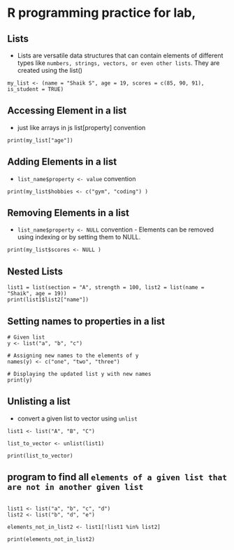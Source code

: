 # R programming practice for lab, 

## Lists

- Lists are versatile data structures that can contain elements of different types like `numbers, strings, vectors, or even other lists`. They are created using the list()

```
my_list <- (name = "Shaik S", age = 19, scores = c(85, 90, 91), is_student = TRUE)

```
## Accessing Element in a list

- just like arrays in js list[property] convention

```
print(my_list["age"])

```

## Adding Elements in a list

- `list_name$property <- value` convention
  
```
print(my_list$hobbies <- c("gym", "coding") )
```

## Removing Elements in a list

- `list_name$property <- NULL` convention - Elements can be removed using indexing or by setting them to NULL.
  
```
print(my_list$scores <- NULL )
```


## Nested Lists 

```
list1 = list(section = "A", strength = 100, list2 = list(name = "Shaik", age = 19))
print(list1$list2["name"])

```

## Setting names to properties in a list
```
# Given list
y <- list("a", "b", "c")

# Assigning new names to the elements of y
names(y) <- c("one", "two", "three")

# Displaying the updated list y with new names
print(y)

```

## Unlisting a list

-  convert a given list to vector using `unlist`
```
list1 <- list("A", "B", "C")

list_to_vector <- unlist(list1)

print(list_to_vector)

```

## program to find all `elements of a given list that are not in another given list`
```

list1 <- list("a", "b", "c", "d")
list2 <- list("b", "d", "e")

elements_not_in_list2 <- list1[!list1 %in% list2]

print(elements_not_in_list2)

```